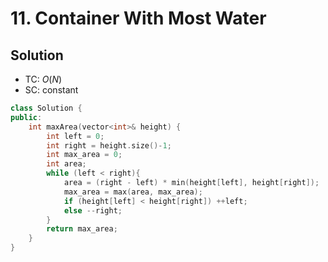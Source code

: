# 11. Container With Most Water

<!-- ## Intution -->

## Solution
* TC: $O(N)$
* SC: constant
```cpp
class Solution {
public:
    int maxArea(vector<int>& height) {
        int left = 0;
        int right = height.size()-1;
        int max_area = 0;
        int area;
        while (left < right){
            area = (right - left) * min(height[left], height[right]);
            max_area = max(area, max_area);
            if (height[left] < height[right]) ++left;
            else --right;
        }
        return max_area;
    }
}
```